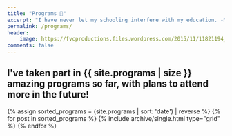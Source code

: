 ```yaml
---
title: "Programs 🚀️"
excerpt: "I have never let my schooling interfere with my education. -Mark Twain"
permalink: /programs/
header:
    image: https://fvcproductions.files.wordpress.com/2015/11/11821194_439697182900579_299304949_n-1-e1457320708289.jpg
comments: false
---
```


## I've taken part in {{ site.programs | size }} amazing programs so far, with plans to attend more in the future!

<div class="grid__wrapper">
    {% assign sorted_programs = (site.programs | sort: 'date') | reverse %}
    {% for post in sorted_programs %}
        {% include archive/single.html type="grid" %}
    {% endfor %}
</div>